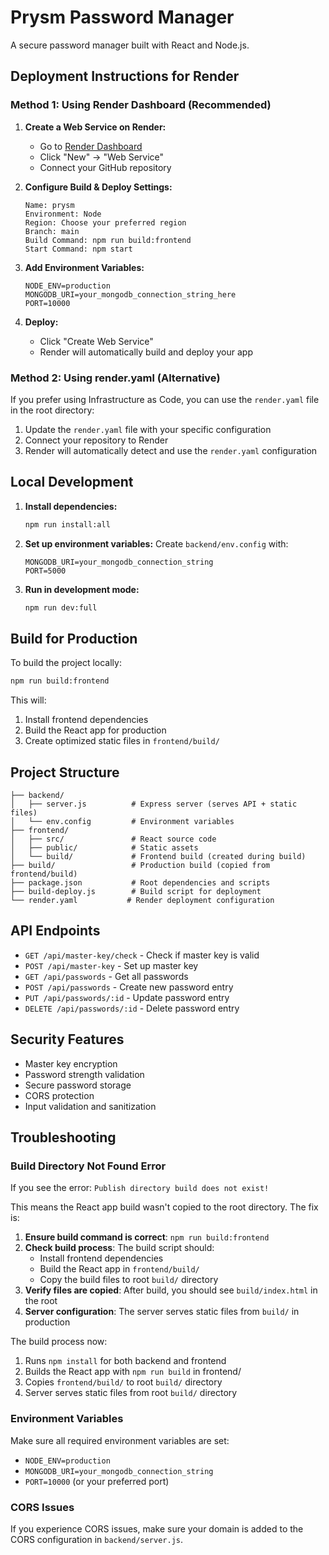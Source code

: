 # Prysm Password Manager

A secure password manager built with React and Node.js.

## Deployment Instructions for Render

### Method 1: Using Render Dashboard (Recommended)

1. **Create a Web Service on Render:**
   - Go to [Render Dashboard](https://dashboard.render.com)
   - Click "New" → "Web Service"
   - Connect your GitHub repository

2. **Configure Build & Deploy Settings:**
   ```
   Name: prysm
   Environment: Node
   Region: Choose your preferred region
   Branch: main
   Build Command: npm run build:frontend
   Start Command: npm start
   ```

3. **Add Environment Variables:**
   ```
   NODE_ENV=production
   MONGODB_URI=your_mongodb_connection_string_here
   PORT=10000
   ```

4. **Deploy:**
   - Click "Create Web Service"
   - Render will automatically build and deploy your app

### Method 2: Using render.yaml (Alternative)

If you prefer using Infrastructure as Code, you can use the `render.yaml` file in the root directory:

1. Update the `render.yaml` file with your specific configuration
2. Connect your repository to Render
3. Render will automatically detect and use the `render.yaml` configuration

## Local Development

1. **Install dependencies:**
   ```bash
   npm run install:all
   ```

2. **Set up environment variables:**
   Create `backend/env.config` with:
   ```
   MONGODB_URI=your_mongodb_connection_string
   PORT=5000
   ```

3. **Run in development mode:**
   ```bash
   npm run dev:full
   ```

## Build for Production

To build the project locally:

```bash
npm run build:frontend
```

This will:
1. Install frontend dependencies
2. Build the React app for production
3. Create optimized static files in `frontend/build/`

## Project Structure

```
├── backend/
│   ├── server.js          # Express server (serves API + static files)
│   └── env.config         # Environment variables
├── frontend/
│   ├── src/               # React source code
│   ├── public/            # Static assets
│   └── build/             # Frontend build (created during build)
├── build/                 # Production build (copied from frontend/build)
├── package.json           # Root dependencies and scripts
├── build-deploy.js        # Build script for deployment
└── render.yaml           # Render deployment configuration
```

## API Endpoints

- `GET /api/master-key/check` - Check if master key is valid
- `POST /api/master-key` - Set up master key
- `GET /api/passwords` - Get all passwords
- `POST /api/passwords` - Create new password entry
- `PUT /api/passwords/:id` - Update password entry
- `DELETE /api/passwords/:id` - Delete password entry

## Security Features

- Master key encryption
- Password strength validation
- Secure password storage
- CORS protection
- Input validation and sanitization

## Troubleshooting

### Build Directory Not Found Error

If you see the error: `Publish directory build does not exist!`

This means the React app build wasn't copied to the root directory. The fix is:

1. **Ensure build command is correct**: `npm run build:frontend`
2. **Check build process**: The build script should:
   - Install frontend dependencies
   - Build the React app in `frontend/build/`
   - Copy the build files to root `build/` directory
3. **Verify files are copied**: After build, you should see `build/index.html` in the root
4. **Server configuration**: The server serves static files from `build/` in production

The build process now:
1. Runs `npm install` for both backend and frontend
2. Builds the React app with `npm run build` in frontend/
3. Copies `frontend/build/` to root `build/` directory
4. Server serves static files from root `build/` directory

### Environment Variables

Make sure all required environment variables are set:
- `NODE_ENV=production`
- `MONGODB_URI=your_mongodb_connection_string`
- `PORT=10000` (or your preferred port)

### CORS Issues

If you experience CORS issues, make sure your domain is added to the CORS configuration in `backend/server.js`.
